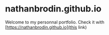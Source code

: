 # nathanbrodin.github.io
Welcome to my personnal portfolio.
Check it with [https://nathanbrodin.github.io](this link)
